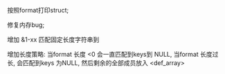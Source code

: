 
按照format打印struct;

修复内存bug;

增加 &1-xx 匹配固定长度字符串到

增加长度策略:
    当format 长度 <0 会一直匹配到keys到 NULL,
    当format 长度过长, 会匹配到keys 为NULL, 然后剩余的全部成员放入 <def_array>